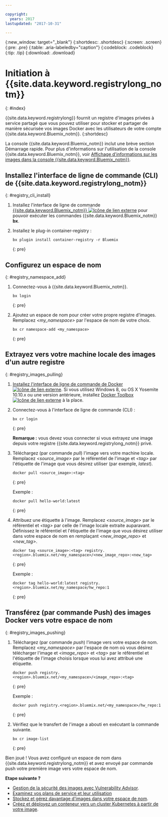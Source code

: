 ```yaml
---

copyright:
  years: 2017
lastupdated: "2017-10-31"

---
```


{:new_window: target="_blank"}
{:shortdesc: .shortdesc}
{:screen: .screen}
{:pre: .pre}
{:table: .aria-labeledby="caption"}
{:codeblock: .codeblock}
{:tip: .tip} 
{:download: .download}


# Initiation à {{site.data.keyword.registrylong_notm}}
{: #index}

{{site.data.keyword.registrylong}}
fournit un registre d'images privées à service partagé que vous pouvez utiliser pour
stocker et partager de manière sécurisée vos images Docker avec les utilisateurs de
votre compte {{site.data.keyword.Bluemix_notm}}.
{:shortdesc}

La console {{site.data.keyword.Bluemix_notm}} inclut une brève section Démarrage rapide. Pour plus d'informations sur l'utilisation de la console {{site.data.keyword.Bluemix_notm}}, voir [Affichage d'informations sur les images dans la console {{site.data.keyword.Bluemix_notm}}](registry_ui.html).


## Installez l'interface de ligne de commande (CLI) de {{site.data.keyword.registrylong_notm}}
{: #registry_cli_install}

1.  Installez l'interface de ligne de commande [{{site.data.keyword.Bluemix_notm}} ![Icône de lien externe](../../icons/launch-glyph.svg "Icône de lien externe")](http://clis.ng.bluemix.net/ui/home.html) pour
pouvoir exécuter les commandes {{site.data.keyword.Bluemix_notm}} **bx**.
2.  Installez le plug-in container-registry :

    ```
    bx plugin install container-registry -r Bluemix
    ```
    {: pre}


## Configurez un espace de nom
{: #registry_namespace_add}

1.  Connectez-vous à {{site.data.keyword.Bluemix_notm}}.

    ```
    bx login
    ```
    {: pre}

2.  Ajoutez un espace de nom pour créer votre propre registre d'images. Remplacez
_&lt;my_namespace&gt;_ par l'espace de nom de votre choix.

    ```
    bx cr namespace-add <my_namespace>
    ```
    {: pre}


## Extrayez vers votre machine locale des images d'un autre registre
{: #registry_images_pulling}

1.  [Installez l'interface de ligne de commande de Docker ![Icône de lien externe](../../icons/launch-glyph.svg "Icône de lien externe")](https://www.docker.com/community-edition#/download). Si
vous utilisez Windows 8, ou OS X Yosemite 10.10.x ou une version antérieure, installez [Docker Toolbox ![Icône de lien externe](../../icons/launch-glyph.svg "Icône de lien externe")](https://www.docker.com/products/docker-toolbox) à la place.

2.  Connectez-vous à l'interface de ligne de commande (CLI) :

    ```
    bx cr login
    ```
    {: pre}

    **Remarque :** vous devez vous connecter si vous extrayez une image depuis votre registre {{site.data.keyword.registrylong_notm}} privé.

3.  Téléchargez (par commande _pull_) l'image vers votre machine locale. Remplacez
_&lt;source_image&gt;_ par le référentiel de l'image et
_&lt;tag&gt;_ par l'étiquette de l'image que vous désirez utiliser (par exemple, _latest_).

    ```
    docker pull <source_image>:<tag>
    ```
    {: pre}

    Exemple :

    ```
    docker pull hello-world:latest
    ```
    {: pre}

4.  Attribuez une étiquette à l'image. Remplacez _&lt;source_image&gt;_ par le référentiel et
_&lt;tag&gt;_ par celle de l'image locale extraite auparavant. Définissez le référentiel et l'étiquette de l'image que vous désirez utiliser dans votre espace de nom en remplaçant
_&lt;new_image_repo&gt;_ et _&lt;new_tag&gt;_.

    ```
    docker tag <source_image>:<tag> registry.<region>.bluemix.net/<my_namespace>/<new_image_repo>:<new_tag>
    ```
    {: pre}

    Exemple :

    ```
    docker tag hello-world:latest registry.<region>.bluemix.net/my_namespace/hw_repo:1
    ```
    {: pre}


## Transférez (par commande Push) des images Docker vers votre espace de nom
{: #registry_images_pushing}

1.  Téléchargez (par commande _push_) l'image vers votre espace de nom. Remplacez
_&lt;my_namespace&gt;_ par l'espace de nom où vous désirez télécharger l'image et _&lt;image_repo&gt;_ et _&lt;tag&gt;_ par le référentiel et l'étiquette de l'image choisis lorsque vous lui avez attribué une étiquette.

    ```
    docker push registry.<region>.bluemix.net/<my_namespace>/<image_repo>:<tag>
    ```
    {: pre}

    Exemple :

    ```
    docker push registry.<region>.bluemix.net/<my_namespace>/hw_repo:1
    ```
    {: pre}

2.  Vérifiez que le transfert de l'image a abouti en exécutant la commande suivante.

    ```
    bx cr image-list
    ```
    {: pre}


Bien joué ! Vous avez configuré un espace de nom dans
{{site.data.keyword.registrylong_notm}} et avez
envoyé par commande push votre première image vers votre espace de nom.

**Etape suivante ?**

-   [Gestion de la sécurité des images avec Vulnerability Advisor](../va/va_index.html).
-   [Examinez vos plans de service et leur utilisation](registry_overview.html#registry_plans)
-   [Stockez et gérez davantage d'images dans votre espace de nom](registry_images_.html).
-   [Créez et déployez un conteneur vers un cluster Kubernetes à partir de votre image](../../containers/cs_cluster.html).

